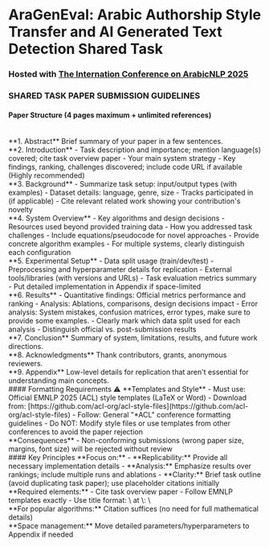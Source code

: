 # **AraGenEval**: Arabic Authorship Style Transfer and AI Generated Text Detection Shared Task 

### Hosted with [The Internation Conference on ArabicNLP 2025](https://arabicnlp2025.sigarab.org/)


### SHARED TASK PAPER SUBMISSION GUIDELINES

#### Paper Structure (4 pages maximum + unlimited references)
<br>
**1. Abstract**
Brief summary of your paper in a few sentences.
<br>
**2. Introduction** 
- Task description and importance; mention language(s) covered; cite task overview paper
- Your main system strategy
- Key findings, ranking, challenges discovered; include code URL if available (Highly recommended)
<br>
**3. Background**
- Summarize task setup: input/output types (with examples)
- Dataset details: language, genre, size
- Tracks participated in (if applicable)
- Cite relevant related work showing your contribution's novelty
<br>
**4. System Overview** 
- Key algorithms and design decisions
- Resources used beyond provided training data
- How you addressed task challenges
- Include equations/pseudocode for novel approaches
- Provide concrete algorithm examples
- For multiple systems, clearly distinguish each configuration
<br>
**5. Experimental Setup**
- Data split usage (train/dev/test)
- Preprocessing and hyperparameter details for replication
- External tools/libraries (with versions and URLs)
- Task evaluation metrics summary
- Put detailed implementation in Appendix if space-limited
<br>
**6. Results**
- Quantitative findings: Official metrics performance and ranking
- Analysis: Ablations, comparisons, design decisions impact
- Error analysis: System mistakes, confusion matrices, error types, make sure to provide some examples.
- Clearly mark which data split used for each analysis
- Distinguish official vs. post-submission results
<br>
**7. Conclusion**
Summary of system, limitations, results, and future work directions.
<br>
**8. Acknowledgments**
Thank contributors, grants, anonymous reviewers.
<br>
**9. Appendix**
Low-level details for replication that aren't essential for understanding main concepts.
<br>
#### Formatting Requirements ⚠️
**Templates and Style**
- Must use: Official EMNLP 2025 (ACL) style templates (LaTeX or Word)
- Download from: [https://github.com/acl-org/acl-style-files](https://github.com/acl-org/acl-style-files)
- Follow: General "*ACL" conference formatting guidelines
- Do NOT: Modify style files or use templates from other conferences to avoid the paper rejection
<br>
**Consequences**
- Non-conforming submissions (wrong paper size, margins, font size) will be rejected without review
<br>
#### Key Principles
**Focus on:**
- **Replicability:** Provide all necessary implementation details
- **Analysis:** Emphasize results over rankings; include multiple runs and ablations
- **Clarity:** Brief task outline (avoid duplicating task paper); use placeholder citations initially
<br>
**Required elements:**
- Cite task overview paper
- Follow EMNLP templates exactly
- Use title format: \<Team Name\> at \<Task Name\>: \<Your Contribution\>
<br>
**For popular algorithms:** Citation suffices (no need for full mathematical details)
<br>
**Space management:** Move detailed parameters/hyperparameters to Appendix if needed

